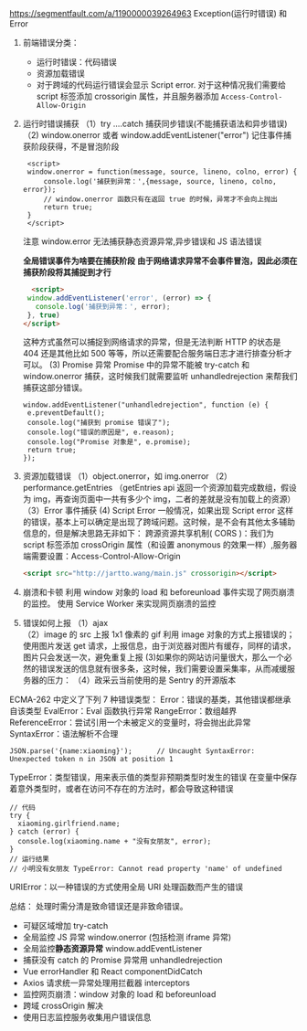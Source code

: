 https://segmentfault.com/a/1190000039264963
Exception(运行时错误) 和 Error

1. 前端错误分类：
   - 运行时错误：代码错误
   - 资源加载错误
   - 对于跨域的代码运行错误会显示 Script error. 对于这种情况我们需要给 script 标签添加 crossorigin 属性，并且服务器添加 `Access-Control-Allow-Origin`
2. 运行时错误捕获
   （1）try ....catch 捕获同步错误(不能捕获语法和异步错误)
   （2) window.onerror 或者 window.addEventListener("error") 记住事件捕获阶段获得，不是冒泡阶段

   ```JS
    <script>
    window.onerror = function(message, source, lineno, colno, error) {
        console.log('捕获到异常：',{message, source, lineno, colno, error});
        // window.onerror 函数只有在返回 true 的时候，异常才不会向上抛出
        return true;
    }
    </script>
   ```

   注意 window.error 无法捕获静态资源异常,异步错误和 JS 语法错误

   **全局错误事件为啥要在捕获阶段**
   **由于网络请求异常不会事件冒泡，因此必须在捕获阶段将其捕捉到才行**

   ```HTML
     <script>
    window.addEventListener('error', (error) => {
      console.log('捕获到异常：', error);
    }, true)
   </script>
   ```

   这种方式虽然可以捕捉到网络请求的异常，但是无法判断 HTTP 的状态是 404 还是其他比如 500 等等，所以还需要配合服务端日志才进行排查分析才可以。
   (3) Promise 异常
   Promise 中的异常不能被 try-catch 和 window.onerror 捕获，这时候我们就需要监听 unhandledrejection 来帮我们捕获这部分错误。

   ```JS
   window.addEventListener("unhandledrejection", function (e) {
    e.preventDefault();
    console.log("捕获到 promise 错误了");
    console.log("错误的原因是", e.reason);
    console.log("Promise 对象是", e.promise);
    return true;
   });
   ```

3. 资源加载错误
   （1）object.onerror，如 img.onerror
   （2）performance.getEntries （getEntries api 返回一个资源加载完成数组，假设为 img，再查询页面中一共有多少个 img，二者的差就是没有加载上的资源）
   （3）Error 事件捕获
   (4) Script Error
   一般情况，如果出现 Script error 这样的错误，基本上可以确定是出现了跨域问题。这时候，是不会有其他太多辅助信息的，但是解决思路无非如下：
   跨源资源共享机制( CORS )：我们为 script 标签添加 crossOrigin 属性（和设置 anonymous 的效果一样）,服务器端需要设置：Access-Control-Allow-Origin
   ```HTML
   <script src="http://jartto.wang/main.js" crossorigin></script>
   ```
4. 崩溃和卡顿
   利用 window 对象的 load 和 beforeunload 事件实现了网页崩溃的监控。
   使用 Service Worker 来实现网页崩溃的监控
5. 错误如何上报
   （1）ajax  
    （2）image 的 src 上报 1x1 像素的 gif
   利用 image 对象的方式上报错误的；使用图片发送 get 请求，上报信息，由于浏览器对图片有缓存，同样的请求，图片只会发送一次，避免重复上报
   (3)如果你的网站访问量很大，那么一个必然的错误发送的信息就有很多条，这时候，我们需要设置采集率，从而减缓服务器的压力：
   （4）政采云当前使用的是 Sentry 的开源版本

ECMA-262 中定义了下列 7 种错误类型：
Error：错误的基类，其他错误都继承自该类型
EvalError：Eval 函数执行异常
RangeError：数组越界
ReferenceError：尝试引用一个未被定义的变量时，将会抛出此异常
SyntaxError：语法解析不合理

```JS
JSON.parse('{name:xiaoming}');      // Uncaught SyntaxError: Unexpected token n in JSON at position 1
```

TypeError：类型错误，用来表示值的类型非预期类型时发生的错误
在变量中保存着意外类型时，或者在访问不存在的方法时，都会导致这种错误

```JS
// 代码
try {
  xiaoming.girlfriend.name;
} catch (error) {
  console.log(xiaoming.name + "没有女朋友", error);
}
// 运行结果
// 小明没有女朋友 TypeError: Cannot read property 'name' of undefined
```

URIError：以一种错误的方式使用全局 URI 处理函数而产生的错误

总结：
处理时需分清是致命错误还是非致命错误。

- 可疑区域增加 try-catch
- 全局监控 JS 异常 window.onerror (包括检测 iframe 异常)
- 全局监控**静态资源异常** window.addEventListener
- 捕获没有 catch 的 Promise 异常用 unhandledrejection
- Vue errorHandler 和 React componentDidCatch
- Axios 请求统一异常处理用拦截器 interceptors
- 监控网页崩溃：window 对象的 load 和 beforeunload
- 跨域 crossOrigin 解决
- 使用日志监控服务收集用户错误信息
